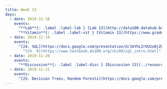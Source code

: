 ```yaml
---
title: Week 13
days:
  - date: 2019-11-18
    events:
      "**Lab**{: .label .label-lab } [Lab 13](http://data100.datahub.berkeley.edu/hub/user-redirect/git-sync?repo=https://github.com/DS-100/fa19&subPath=lab/lab13/) ([solutions](http://data100.datahub.berkeley.edu/hub/user-redirect/git-sync?repo=https://github.com/DS-100/fa19&subPath=lab/lab13/lab13-sol.ipynb))":
      "**Vitamin**{: .label .label-vit } [Vitamin 13](https://www.gradescope.com/courses/57158/assignments/298259/) ([solutions](../resources/assets/vitamins/vit13_sol.pdf))":
  - date: 2019-11-19
    events:
      "[24. SQL](https://docs.google.com/presentation/d/1bYhLZrUU2o8jZOrcRSwVCiGFKOdYUwMCt7Ngx5jkD50/edit?usp=sharing) ([webcast](https://www.youtube.com/watch?v=h12CKvBMmTk)) ([code](http://data100.datahub.berkeley.edu/hub/user-redirect/git-sync?repo=https://github.com/DS-100/fa19-public-archive&subPath=lecture/lec24))":
        "[Ch. 9](https://www.textbook.ds100.org/ch/09/sql_intro.html)"
  - date: 2019-11-20
    events:
      "**Discussion**{: .label .label-disc } [Discussion 13](../resources/assets/discussions/disc13.pdf) ([solutions](../resources/assets/discussions/disc13_sol.pdf))":
  - date: 2019-11-21
    events:
      "[25. Decision Trees, Random Forests](https://docs.google.com/presentation/d/1CuHgOrtRCbEs-w9O-lIPHzv7vJfZ5AXIZ-mXwvFMesI/edit?folder=0AHvESj3HTRTkUk9PVA#slide=id.g6b68aef296_2_87) ([webcast](https://www.youtube.com/watch?v=e8q-uEfGdDY)) ([code](http://data100.datahub.berkeley.edu/hub/user-redirect/git-sync?repo=https://github.com/DS-100/fa19-public-archive&subPath=lecture/lec25/lec25-decision-trees.ipynb))":
---
```

